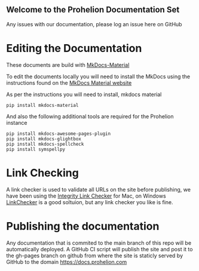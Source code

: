 ## Welcome to the Prohelion Documentation Set

Any issues with our documentation, please log an issue here on GitHub

# Editing the Documentation

These documents are build with [MkDocs-Material](https://squidfunk.github.io/mkdocs-material/)

To edit the documents locally you will need to install the MkDocs using the instructions found on the [MkDocs Material website](https://squidfunk.github.io/mkdocs-material/getting-started/)

As per the instructions you will need to install, mkdocs material

```pip install mkdocs-material```

And also the following additional tools are required for the Prohelion instance

```
pip install mkdocs-awesome-pages-plugin
pip install mkdocs-glightbox
pip install mkdocs-spellcheck
pip install symspellpy
```

# Link Checking

A link checker is used to validate all URLs on the site before publishing, we have been using the [Integrity Link Checker](https://peacockmedia.software/mac/integrity/free.html) for Mac, on Windows [LinkChecker](http://wummel.github.io/linkchecker/) is a good soltuion, but any link checker you like is fine.

# Publishing the documentation

Any documentation that is commited to the main branch of this repo will be automatically deployed.  A GitHub CI script will publish the site and post it to the gh-pages branch on github from where the site is staticly served by GitHub to the domain https://docs.prohelion.com
